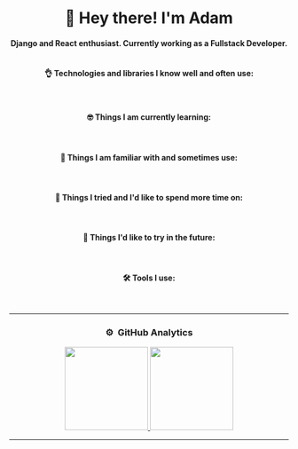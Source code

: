 <div align="center">
  <div>
    <h1>👋 Hey there! I'm Adam</h1>
  </div>

#### Django and React enthusiast. Currently working as a Fullstack Developer.<br><br>

#### 👌 Technologies and libraries I know well and often use:

  <div>
    <img src="https://img.shields.io/badge/Python-3776AB?style=flat&logo=python&logoColor=white" alt=""/>&nbsp;
    <img src="https://img.shields.io/badge/Django-092E20?style=flat&logo=django&logoColor=white" alt=""/>&nbsp;
    <img src="https://img.shields.io/badge/Django-REST-ff1709?style=flat&logo=django&logoColor=white&color=ff1709&labelColor=gray" alt=""/>&nbsp;
    <img src="https://img.shields.io/badge/Django-Q-111111?style=flat&logo=django&logoColor=white&color=86b300&labelColor=gray" alt=""/>&nbsp;
    <img src="https://img.shields.io/badge/HTML5-E34F26?style=flat&logo=html5&logoColor=white" alt=""/>&nbsp;
    <img src="https://img.shields.io/badge/CSS3-1572B6?style=flat&logo=css3&logoColor=white" alt=""/>&nbsp;
    <img src="https://img.shields.io/badge/-JavaScript-05122A?style=flat&logo=javascript" alt=""/>&nbsp;
    <img src="https://img.shields.io/badge/TypeScript-007ACC?style=flat&logo=typescript&logoColor=white" alt=""/>&nbsp;
    <img src="https://img.shields.io/badge/React-20232A?style=flat&logo=react&logoColor=61DAFB" alt=""/>&nbsp;
    <img src="https://img.shields.io/badge/Chakra--UI-319795?style=flat&logo=chakra-ui&logoColor=white" alt=""/>&nbsp;
    <img src="https://img.shields.io/badge/Docker-008FCC?style=flat&logo=docker&logoColor=white" alt=""/>&nbsp;
  </div>

#### 🤓 Things I am currently learning:

  <div>
    <img src="https://img.shields.io/badge/SvelteKit-FF3E00?style=flat&logo=Svelte&logoColor=white" alt=""/>&nbsp;
    <img src="https://img.shields.io/badge/Tailwind_CSS-38B2AC?style=flat&logo=tailwind-css&logoColor=white" alt=""/>&nbsp;
    <img src="https://img.shields.io/badge/Mantine-0081CB?style=flat&logo=mantine&logoColor=white" alt=""/>&nbsp;
    <img src="https://img.shields.io/badge/Next.js-%23000000.svg?&style=flat&logo=next.js&logoColor=white" alt=""/>&nbsp;
  </div>

#### 👀 Things I am familiar with and sometimes use:

  <div>
    <img src="https://img.shields.io/badge/Django-Channels-111111?style=flat&logo=django&logoColor=white&color=111111&labelColor=gray" alt=""/>&nbsp;
    <img src="https://img.shields.io/badge/PostgreSQL-316192?style=flat&logo=postgresql&logoColor=white" alt=""/>&nbsp;
    <img src="https://img.shields.io/badge/SQL-07405E?style=flat&logo=sqlite&logoColor=white" alt=""/>&nbsp;
    <img src="https://img.shields.io/badge/MUI-0081CB?style=flat&logo=mui&logoColor=white" alt=""/>&nbsp;
    <img src="https://img.shields.io/badge/Sass-CC6699?style=flat&logo=sass&logoColor=white" alt=""/>&nbsp;
    <img src="https://img.shields.io/badge/Redux-593D88?style=flat&logo=redux&logoColor=white" alt=""/>&nbsp;
    <img src="https://img.shields.io/badge/Bootstrap-563D7C?style=flat&logo=bootstrap&logoColor=white" alt=""/>&nbsp;
    <img src="https://img.shields.io/badge/Vitest-%23646CFF.svg?style=flat&logo=vite&logoColor=white" alt=""/>&nbsp;
    <img src="https://img.shields.io/badge/Redis-CC0000.svg?&style=flat&logo=redis&logoColor=white" alt="">&nbsp;
    <img src="https://img.shields.io/badge/Jest-C21325?style=flat&logo=jest&logoColor=white" alt=""/>&nbsp;
  </div>

#### 🧐 Things I tried and I'd like to spend more time on:

  <div>
    <img src="https://img.shields.io/badge/Celery-8C9A41?&style=flat&logo=celery&logoColor=white" alt=""/>&nbsp;
    <img src="https://img.shields.io/badge/Playwright-43B02A?style=flat&logo=Playwright&logoColor=white" alt="">&nbsp;
    <img src="https://img.shields.io/badge/RabbitMQ-%23FF6600.svg?&style=flat&logo=rabbitmq&logoColor=white" alt=""/>&nbsp;
    <img src="https://img.shields.io/badge/Svelte-4A4A55?style=flat&logo=svelte&logoColor=FF3E00" alt=""/>&nbsp;
    <img src="https://img.shields.io/badge/React_Native-%2320232a.svg?style=logo&logo=react&logoColor=%2361DAFB" alt=""/>&nbsp;
  </div>

#### 🤔 Things I'd like to try in the future:

  <div>
    <img src="https://img.shields.io/badge/Tauri-FFC131?style=logo&logo=Tauri&logoColor=white" alt=""/>&nbsp;
    <img src="https://img.shields.io/badge/tRPC-2596be?style=flat&logo=trpc&logoColor=white" alt=""/>&nbsp;
    <img src="https://img.shields.io/badge/FastAPI-109989?style=flat&logo=FASTAPI&logoColor=white" alt=""/>&nbsp;
    <img src="https://img.shields.io/badge/Storybook-FF4785?style=logo&logo=storybook&logoColor=white" alt=""/>&nbsp;
    <img src="https://img.shields.io/badge/GraphQL-E10098?style=flat&logo=graphql&logoColor=white" alt=""/>&nbsp;
    <img src="https://img.shields.io/badge/Astro-%232C2052.svg?style=for-the-badg&logo=astro&logoColor=white" alt=""/>&nbsp;
    <img src="https://img.shields.io/badge/Django-Ninja-111111?style=flat&logo=django&logoColor=white&color=4cae4f&labelColor=gray" alt=""/>&nbsp;
    <img src="https://img.shields.io/badge/Apache%20Kafka-000?style=flat&logo=apachekafka" alt=""/>&nbsp;
    <img src="https://img.shields.io/badge/Supabase-181818?style=flat&logo=supabase&logoColor=white" alt=""/>&nbsp;
    <img src="https://img.shields.io/badge/Socket.io-010101?&style=logo&logo=Socket.io&logoColor=white" alt=""/>&nbsp;
    <img src="https://img.shields.io/badge/Rust-%23000000.svg?style=flat&logo=rust&logoColor=white" alt="">&nbsp;
  </div>

#### 🛠️ Tools I use:

  <div>
    <img src="https://img.shields.io/badge/-Postman-05122A?style=flat&logo=postman&logoColor=fc9803" alt=""/>&nbsp;
    <img src="https://img.shields.io/badge/-Pycharm-05122A?style=flat&logo=pycharm&logoColor=40a832" alt=""/>&nbsp;
    <img src="https://img.shields.io/badge/-Webstorm-05122A?style=flat&logo=webstorm&logoColor=32a0a8" alt=""/>&nbsp;
    <img src="https://img.shields.io/badge/-Visual%20Studio%20Code-05122A?style=flat&logo=visual-studio-code&logoColor=007ACC" alt=""/>&nbsp;
    <img src="https://img.shields.io/badge/-Git-05122A?style=flat&logo=git" alt=""/>&nbsp;
    <img src="https://img.shields.io/badge/-GitHub-05122A?style=flat&logo=github" alt=""/>&nbsp;
  </div>

---

### ⚙️ &nbsp;GitHub Analytics

  <p>
  <a href="https://github.com/Alschn">
    <img height="150em" src="https://github-readme-stats-eight-theta.vercel.app/api?username=Alschn&show_icons=true&theme=algolia&include_all_commits=true&count_private=true"/>
    <img height="150em" src="https://github-readme-stats-eight-theta.vercel.app/api/top-langs/?username=Alschn&layout=compact&langs_count=8&theme=algolia"/>
  </a>
  </p>

---
